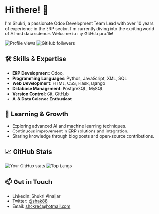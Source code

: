 # Hi there! 👋

I'm Shukri, a passionate Odoo Development Team Lead with over 10 years of experience in the ERP sector. I'm currently diving into the exciting world of AI and data science. Welcome to my GitHub profile!

![Profile views](https://komarev.com/ghpvc/?username=shak88&color=blueviolet)
![GitHub followers](https://img.shields.io/github/followers/shak88?label=Followers&style=social)

## 🛠️ Skills & Expertise

- **ERP Development**: Odoo,
- **Programming Languages**: Python, JavaScript, XML, SQL
- **Web Development**: HTML, CSS, Flask, Django
- **Database Management**: PostgreSQL, MySQL
- **Version Control**: Git, GitHub
- **AI & Data Science Enthusiast**

## 🌱 Learning & Growth

- Exploring advanced AI and machine learning techniques.
- Continuous improvement in ERP solutions and integration.
- Sharing knowledge through blog posts and open-source contributions.

## 📈 GitHub Stats

![Your GitHub stats](https://github-readme-stats.vercel.app/api?username=shak88&show_icons=true&theme=radical)
![Top Langs](https://github-readme-stats.vercel.app/api/top-langs/?username=shak88&layout=compact&theme=radical)

## 📫 Get in Touch

- LinkedIn: [Shukri Alnajjar](https://www.linkedin.com/in/shukri-alnajjar-6840b658/)
- Twitter: [@shak88](https://x.com/shak88)
- Email: [shokre4@hotmail.com](mailto:shokre4@hotmail.com)
